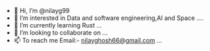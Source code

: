 - 👋 Hi, I’m @nilayg99
- 👀 I’m interested in Data and software engineering,AI and Space ....
- 🌱 I’m currently learning Rust ...
- 💞️ I’m looking to collaborate on ...
- 📫 To reach me Email:- nilayghosh66@gmail.com ...

<!---
nilayg99/nilayg99 is a ✨ special ✨ repository because its `README.md` (this file) appears on your GitHub profile.
You can click the Preview link to take a look at your changes.
--->
